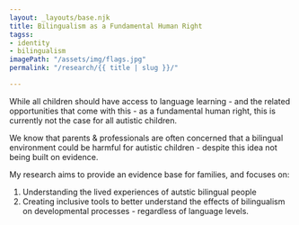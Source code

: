 ```yaml
---
layout: _layouts/base.njk
title: Bilingualism as a Fundamental Human Right
tagss:
- identity
- bilingualism
imagePath: "/assets/img/flags.jpg"
permalink: "/research/{{ title | slug }}/"

---
```

While all children should have access to language learning - and the related opportunities that come with this - as a fundamental human right, this is currently not the case for all autistic children. 

We know that parents & professionals are often concerned that a bilingual environment could be harmful for autistic children - despite this idea not being built on evidence. 

My research aims to provide an evidence base for families, and focuses on:

1. Understanding the lived experiences of autstic bilingual people
2. Creating inclusive tools to better understand the effects of bilingualism on developmental processes - regardless of language levels. 